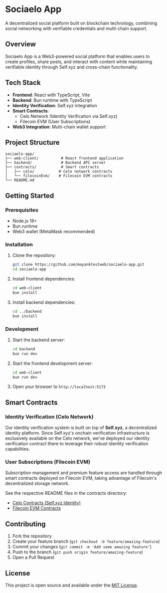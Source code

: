 # Sociaelo App

A decentralized social platform built on blockchain technology, combining social networking with verifiable credentials and multi-chain support.

## Overview

Sociaelo App is a Web3-powered social platform that enables users to create profiles, share posts, and interact with content while maintaining verifiable identity through Self.xyz and cross-chain functionality.

## Tech Stack

- **Frontend**: React with TypeScript, Vite
- **Backend**: Bun runtime with TypeScript
- **Identity Verification**: Self.xyz integration
- **Smart Contracts**: 
  - Celo Network (Identity Verification via Self.xyz)
  - Filecoin EVM (User Subscriptions)
- **Web3 Integration**: Multi-chain wallet support

## Project Structure

```
sociaelo-app/
├── web-client/          # React frontend application
├── backend/             # Backend API server
├── contracts/           # Smart contracts
│   ├── celo/           # Celo network contracts
│   └── filecoinEvm/    # Filecoin EVM contracts
└── README.md
```

## Getting Started

### Prerequisites

- Node.js 18+
- Bun runtime
- Web3 wallet (MetaMask recommended)

### Installation

1. Clone the repository:
   ```bash
   git clone https://github.com/mayanktestweb/sociaelo-app.git
   cd sociaelo-app
   ```

2. Install frontend dependencies:
   ```bash
   cd web-client
   bun install
   ```

3. Install backend dependencies:
   ```bash
   cd ../backend
   bun install
   ```

### Development

1. Start the backend server:
   ```bash
   cd backend
   bun run dev
   ```

2. Start the frontend development server:
   ```bash
   cd web-client
   bun run dev
   ```

3. Open your browser to `http://localhost:5173`

## Smart Contracts

### Identity Verification (Celo Network)

Our identity verification system is built on top of **Self.xyz**, a decentralized identity platform. Since Self.xyz's onchain verification infrastructure is exclusively available on the Celo network, we've deployed our identity verification contract there to leverage their robust identity verification capabilities.

### User Subscriptions (Filecoin EVM)

Subscription management and premium feature access are handled through smart contracts deployed on Filecoin EVM, taking advantage of Filecoin's decentralized storage network.

See the respective README files in the contracts directory:
- [Celo Contracts (Self.xyz Identity)](./contracts/celo/README.md)
- [Filecoin EVM Contracts](./contracts/filecoinEvm/README.md)

## Contributing

1. Fork the repository
2. Create your feature branch (`git checkout -b feature/amazing-feature`)
3. Commit your changes (`git commit -m 'Add some amazing feature'`)
4. Push to the branch (`git push origin feature/amazing-feature`)
5. Open a Pull Request

## License

This project is open source and available under the [MIT License](LICENSE).
